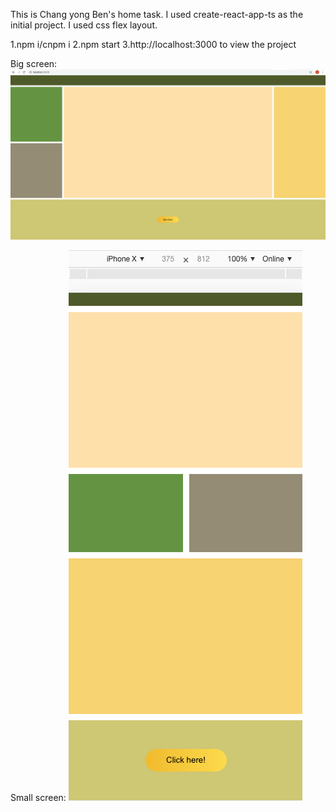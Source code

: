 This is Chang yong Ben's home task.
I used create-react-app-ts as the initial project.
I used css flex layout.

1.npm i/cnpm i 
2.npm start 
3.http://localhost:3000 to view the project 

Big screen:
![Big screen](./large-screen.png)

Small screen:
![Small screen](./small-screen.png)